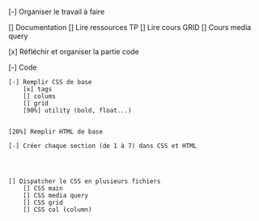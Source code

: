
[-] Organiser le travail à faire

[] Documentation
    [] Lire ressources TP
    [] Lire cours GRID
    [] Cours media query

[x] Réfléchir et organiser la partie code


[-] Code  
  
    [-] Remplir CSS de base  
        [x] tags
        [] colums
        [] grid
        [90%] utility (bold, float...)


    [20%] Remplir HTML de base

    [-] Créer chaque section (de 1 à 7) dans CSS et HTML




    [] Dispatcher le CSS en plusieurs fichiers
        [] CSS main
        [] CSS media query
        [] CSS grid
        [] CSS col (column)

